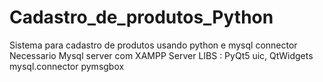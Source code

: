 # Cadastro_de_produtos_Python
Sistema para cadastro de produtos usando python e mysql connector
Necessario Mysql server com XAMPP Server
LIBS :
PyQt5 uic, QtWidgets
 mysql.connector
 pymsgbox
